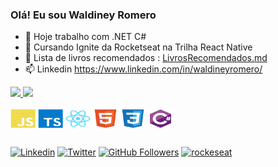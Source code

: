 ### Olá! Eu sou Waldiney Romero

- 🔭 Hoje trabalho com .NET C#
- 🌱 Cursando Ignite da Rocketseat na Trilha React Native
- 📒 Lista de livros recomendados : [LivrosRecomendados.md](https://github.com/mrbol/mrbol/blob/main/LivroRecomendados.md)
- 📫 Linkedin https://www.linkedin.com/in/waldineyromero/

<div>
  <a href="https://github.com/mrbol">
  <img height="180em" src="https://github-readme-stats.vercel.app/api?username=mrbol&show_icons=true&theme=dark&include_all_commits=true&count_private=true" />
  <img height="180em" src="https://github-readme-stats.vercel.app/api/top-langs/?username=mrbol&layout=compact&langs_count=7&theme=dark" />
  </a>
</div>

<div style="display: inline_block"><br>
  <img align="center" alt="Rafa-Js" height="30" width="40" src="https://raw.githubusercontent.com/devicons/devicon/master/icons/javascript/javascript-plain.svg">
  <img align="center" alt="Rafa-Ts" height="30" width="40" src="https://raw.githubusercontent.com/devicons/devicon/master/icons/typescript/typescript-plain.svg">
  <img align="center" alt="Rafa-React" height="30" width="40" src="https://raw.githubusercontent.com/devicons/devicon/master/icons/react/react-original.svg">
  <img align="center" alt="Rafa-HTML" height="30" width="40" src="https://raw.githubusercontent.com/devicons/devicon/master/icons/html5/html5-original.svg">
  <img align="center" alt="Rafa-CSS" height="30" width="40" src="https://raw.githubusercontent.com/devicons/devicon/master/icons/css3/css3-original.svg">
  <!--<img align="center" alt="Rafa-Python" height="30" width="40" src="https://raw.githubusercontent.com/devicons/devicon/master/icons/python/python-original.svg">-->
  <img align="center" alt="Rafa-Csharp" height="30" width="40" src="https://raw.githubusercontent.com/devicons/devicon/master/icons/csharp/csharp-original.svg">  
</div>
 
## 
 
[![Linkedin](https://img.shields.io/badge/-LinkedIn-060606?style=flat&labelColor=0D0D0D&logo=Linkedin&Color=white)](https://www.linkedin.com/in/waldineyromero)
[![Twitter](https://img.shields.io/badge/-Twitter-060606?style=flat&labelColor=0D0D0D&logo=Twitter&Color=white)](https://twitter.com/wrf_romero) 
[![GitHub Followers](https://img.shields.io/github/followers/mrbol?style=flat&labelColor=0D0D0D&logo=Github&Color=white)](https://github.com/mrbol)
[![rockeseat](https://img.shields.io/badge/Perfil-Rockeseat-blueviolet)](https://app.rocketseat.com.br/me/waldiney-romero-07915)
 

